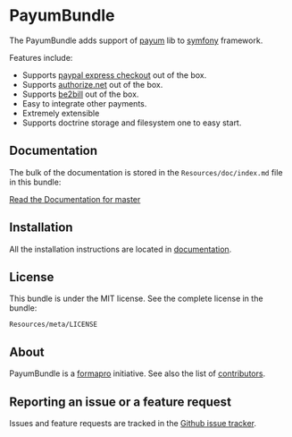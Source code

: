 PayumBundle
===========

The PayumBundle adds support of [payum](https://github.com/Payum/Payum) lib to [symfony](symfony.com) framework.

Features include:

- Supports [paypal express checkout](https://github.com/Payum/PaypalExpressCheckoutNvp) out of the box.
- Supports [authorize.net](https://github.com/Payum/AuthorizeNetAim) out of the box.
- Supports [be2bill](https://github.com/Payum/Be2Bill) out of the box.
- Easy to integrate other payments.
- Extremely extensible
- Supports doctrine storage and filesystem one to easy start.

Documentation
-------------

The bulk of the documentation is stored in the `Resources/doc/index.md` file in this bundle:

[Read the Documentation for master](Resources/doc/index.md)

Installation
------------

All the installation instructions are located in [documentation](Resources/doc/index.md).

License
-------

This bundle is under the MIT license. See the complete license in the bundle:

    Resources/meta/LICENSE

About
-----

PayumBundle is a [formapro](https://github.com/formapro) initiative.
See also the list of [contributors](contributors).

Reporting an issue or a feature request
---------------------------------------

Issues and feature requests are tracked in the [Github issue tracker](https://github.com/Payum/PayumBundle/issues).
